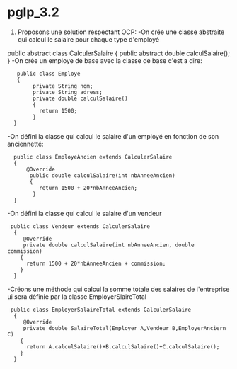 # pglp_3.2

 1) Proposons une solution respectant OCP:
 -On crée une classe abstraite qui calcul le salaire pour chaque type d'employé
  
  public abstract class CalculerSalaire 
  {
        public abstract double calculSalaire();
  }
   -On crée un employe de base avec la classe de base c'est a dire:
       
       public class Employe
       {
            private String nom;
            private String adress;
            private double calculSalaire()
            {
              return 1500;
            } 
      }
   
   -On défini la classe qui calcul le salaire d'un employé en fonction de son anciennetté:
   
      public class EmployeAncien extends CalculerSalaire
      {      
          @Override
           public double calculSalaire(int nbAnneeAncien)
           {
              return 1500 + 20*nbAnneeAncien;
            }
      }
   
   -On défini la classe qui calcul le salaire d'un vendeur
   
     public class Vendeur extends CalculerSalaire
      {      
         @Override
         private double calculSalaire(int nbAnneeAncien, double commission)
        {
          return 1500 + 20*nbAnneeAncien + commission;
        }
      }
   
   -Créons une méthode qui calcul la somme totale des salaires de l'entreprise ui sera définie par la classe     EmployerSlaireTotal
     
     public class EmployerSalaireTotal extends CalculerSalaire
      {      
         @Override
         private double SalaireTotal(Employer A,Vendeur B,EmployerAnciern C)
        {
          return A.calculSalaire()+B.calculSalaire()+C.calculSalaire();
        }
      }
   
